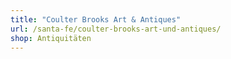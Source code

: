 ```yaml
---
title: "Coulter Brooks Art & Antiques"
url: /santa-fe/coulter-brooks-art-und-antiques/
shop: Antiquitäten
---
```

